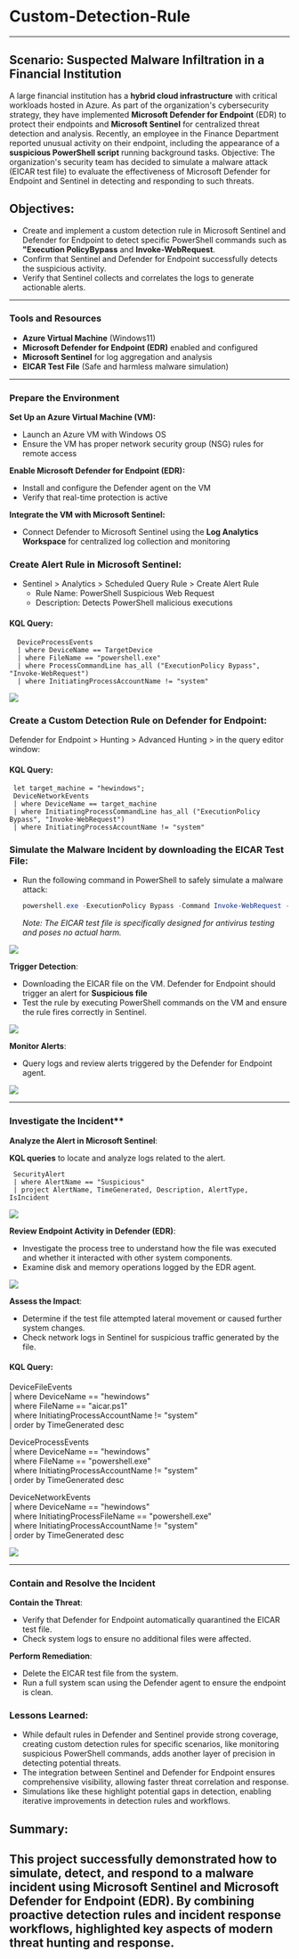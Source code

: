 # Custom-Detection-Rule

---

## Scenario: Suspected Malware Infiltration in a Financial Institution

A large financial institution has a **hybrid cloud infrastructure** with critical workloads hosted in Azure. As part of the organization's cybersecurity strategy, they have implemented **Microsoft Defender for Endpoint** (EDR) to protect their endpoints and **Microsoft Sentinel** for centralized threat detection and analysis. Recently, an employee in the Finance Department reported unusual activity on their endpoint, including the appearance of a **suspicious PowerShell script** running background tasks.
Objective:
The organization's security team has decided to simulate a malware attack (EICAR test file) to evaluate the effectiveness of Microsoft Defender for Endpoint and Sentinel in detecting and responding to such threats. 

## Objectives:
- Create and implement a custom detection rule in Microsoft Sentinel and Defender for Endpoint to detect specific PowerShell commands such as **"Execution PolicyBypass**  and **Invoke-WebRequest**.
- Confirm that Sentinel and Defender for Endpoint successfully detects the suspicious activity.
- Verify that Sentinel collects and correlates the logs to generate actionable alerts.
---

### **Tools and Resources**  
- **Azure Virtual Machine** (Windows11)  
- **Microsoft Defender for Endpoint (EDR)** enabled and configured  
- **Microsoft Sentinel** for log aggregation and analysis  
- **EICAR Test File** (Safe and harmless malware simulation)  

---

### Prepare the Environment 
 **Set Up an Azure Virtual Machine (VM):**
   - Launch an Azure VM with Windows OS
   - Ensure the VM has proper network security group (NSG) rules for remote access 

 **Enable Microsoft Defender for Endpoint (EDR):**
   - Install and configure the Defender agent on the VM
   - Verify that real-time protection is active
 
 **Integrate the VM with Microsoft Sentinel:**
   - Connect Defender to Microsoft Sentinel using the **Log Analytics Workspace** for centralized log collection and monitoring

 ### Create Alert Rule in Microsoft Sentinel:
   - Sentinel > Analytics > Scheduled Query Rule > Create Alert Rule
       - Rule Name: PowerShell Suspicious Web Request 
       - Description: Detects PowerShell malicious executions
  
   #### KQL Query:
      DeviceProcessEvents
      | where DeviceName == TargetDevice
      | where FileName == "powershell.exe"
      | where ProcessCommandLine has_all ("ExecutionPolicy Bypass", "Invoke-WebRequest")
      | where InitiatingProcessAccountName != "system"
 
<a href="https://imgur.com/zK3FnfW"><img src="https://i.imgur.com//zK3FnfW.png" tB2TqFcLitle="source: imgur.com" /></a>
   
### Create a Custom Detection Rule on Defender for Endpoint:
Defender for Endpoint > Hunting > Advanced Hunting > in the query editor window:
   
   #### KQL Query:
     let target_machine = "hewindows";
     DeviceNetworkEvents  
     | where DeviceName == target_machine
     | where InitiatingProcessCommandLine has_all ("ExecutionPolicy Bypass", "Invoke-WebRequest")
     | where InitiatingProcessAccountName != "system"

### Simulate the Malware Incident by downloading the EICAR Test File:  
   - Run the following command in PowerShell to safely simulate a malware attack:  
     ```powershell
     powershell.exe -ExecutionPolicy Bypass -Command Invoke-WebRequest -Uri https://secure.eicar.org/eicar.com.txt -OutFile C:\test\eicar.com
     ```
     _Note: The EICAR test file is specifically designed for antivirus testing and poses no actual harm._

<a href="https://imgur.com/w1nOHRr"><img src="https://i.imgur.com//w1nOHRr.png" tB2TqFcLitle="source: imgur.com" /></a>

**Trigger Detection**:
   - Downloading the EICAR file on the VM. Defender for Endpoint should trigger an alert for **Suspicious file**
   - Test the rule by executing PowerShell commands on the VM and ensure the rule fires correctly in Sentinel.

<a href="https://imgur.com/12TDERC"><img src="https://i.imgur.com//12TDERC.png" tB2TqFcLitle="source: imgur.com" /></a>

**Monitor Alerts**: 
   - Query logs and review alerts triggered by the Defender for Endpoint agent.

<a href="https://imgur.com/k8bi2sh"><img src="https://i.imgur.com//k8bi2sh.png" tB2TqFcLitle="source: imgur.com" /></a>

---

### Investigate the Incident**  
**Analyze the Alert in Microsoft Sentinel**:  

**KQL queries** to locate and analyze logs related to the alert.
   
     SecurityAlert
     | where AlertName == "Suspicious"
     | project AlertName, TimeGenerated, Description, AlertType, IsIncident
     
<a href="https://imgur.com/5Aszck5"><img src="https://i.imgur.com//5Aszck5.png" tB2TqFcLitle="source: imgur.com" /></a>

 **Review Endpoint Activity in Defender (EDR)**:  
   - Investigate the process tree to understand how the file was executed and whether it interacted with other system components.  
   - Examine disk and memory operations logged by the EDR agent.

<a href="https://imgur.com/JCfomfO"><img src="https://i.imgur.com//JCfomfO.png" tB2TqFcLitle="source: imgur.com" /></a>

 **Assess the Impact**:  
   - Determine if the test file attempted lateral movement or caused further system changes.
   - Check network logs in Sentinel for suspicious traffic generated by the file.

#### KQL Query:

DeviceFileEvents  
| where DeviceName == "hewindows"  
| where FileName == "aicar.ps1"  
| where InitiatingProcessAccountName != "system"  
| order by TimeGenerated desc 

DeviceProcessEvents  
| where DeviceName == "hewindows"  
| where FileName == "powershell.exe"  
| where InitiatingProcessAccountName != "system"  
| order by TimeGenerated desc   

DeviceNetworkEvents  
| where DeviceName == "hewindows"  
| where InitiatingProcessFileName == "powershell.exe"  
| where InitiatingProcessAccountName != "system"  
| order by TimeGenerated desc  

<a href="https://imgur.com/ni7nHU3"><img src="https://i.imgur.com//ni7nHU3.png" tB2TqFcLitle="source: imgur.com" /></a>

---

### **Contain and Resolve the Incident**  
 **Contain the Threat**:  
   - Verify that Defender for Endpoint automatically quarantined the EICAR test file.  
   - Check system logs to ensure no additional files were affected.

 **Perform Remediation**:  
   - Delete the EICAR test file from the system.  
   - Run a full system scan using the Defender agent to ensure the endpoint is clean.

### Lessons Learned:
 - While default rules in Defender and Sentinel provide strong coverage, creating custom detection rules for specific scenarios, like monitoring suspicious PowerShell commands, adds another layer of precision in detecting potential threats.
 - The integration between Sentinel and Defender for Endpoint ensures comprehensive visibility, allowing faster threat correlation and response.
 - Simulations like these highlight potential gaps in detection, enabling iterative improvements in detection rules and workflows.

## Summary:
This project successfully demonstrated how to simulate, detect, and respond to a malware incident using Microsoft Sentinel and Microsoft Defender for Endpoint (EDR). By combining proactive detection rules and incident response workflows, highlighted key aspects of modern threat hunting and response. 
---


